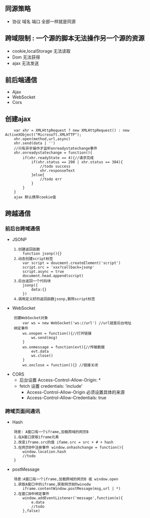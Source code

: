 ## 同源策略
* 协议 域名 端口 全部一样就是同源

## 跨域限制 : 一个源的脚本无法操作另一个源的资源
* cookie,localStorage 无法读取
* Dom 无法获得
* ajax 无法发送

## 前后端通信
* Ajax
* WebSocket
* Cors

## 创建ajax
```
    var xhr = XMLHttpRequest ? new XMLHttpRequest() : new ActiveXObject("Microsoft.XMLHTTP");
    xhr.open(method,url,async) 
    xhr.send(data | '')
    //只有异步操作才监听onreadystatechange事件
    xhr.onreadystatechange = function(){
        if(xhr.readyState == 4){//请求完成
            if(xhr.status == 200 | xhr.status == 304){
                //todo success
                xhr.responseText
            }else{
                //todo err
            }
        }
    }
    ajax 默认携带cookie值
```


## 跨越通信
### 前后台跨域通信

* JSONP
```
    1.创建返回函数 
        function jsonp(){}
    2.动态创建script标签
        var script = doucment.createElement('script')
        script.src = 'xxx?callback=jsonp'
        script.async = true
        document.head.append(script) 
    3.后台返回一个代码块
        jsonp({
            data:{}
        })
    4.调用定义好的返回函数jsonp,删除script标签
```

* WebSocket
```
    创建WebSocket对象
        var ws = new WebSocket('ws://url') //url就是后台地址
    绑定事件
        ws.onopen = function(){//打开链接
            ws.send(msg)
        }
        ws.onmessage = function(evt){//传输数据
            evt.data
            ws.close()
        }
        ws.onclose = function(){} //链接关闭
```

* CORS
    * 后台设置 Access-Control-Allow-Origin: *
    * fetch 设置 credentials: 'include'
        * Access-Control-Allow-Origin 必须设置具体的来源
        * Access-Control-Allow-Credentials: true



### 跨域页面间通讯 
* Hash
```
    场景: A窗口有一个iframe,加载跨域的网页B
    1.在A窗口获取iframe元素
    2.改变iframe.src的值 ifame.src = src + # + hash
    3.在网页B中注册事件 window.onhashchange = function(){
        window.location.hash
        //todo
    }
```

* postMessage
```
    场景:A窗口有一个iframe,加载跨域的网页B 或 window.open
    1.获取A窗口中的iframe,获取网页B的winodw
        iframe.contentWindow.postMessage(msg,url | *)
    2.在窗口B中绑定事件
        window.addEventListener('message',function(e){
            e.data
            //todo
        },false)
```

